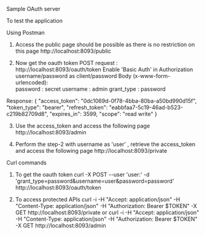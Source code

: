 Sample OAuth server

To test the application

Using Postman
 
1. Access the public page should be possible as there is no restriction on this page
http://localhost:8093/public 

2. Now get the oauth token 
POST request : http://localhost:8093/oauth/token
Enable 'Basic Auth' in Authorization
	username/password as client/password
Body (x-www-form-urlencoded):	
	password : secret
	username : admin
	grant_type : password

Response:
	{
    "access_token": "0dc1069d-0f78-4bba-80ba-a50bd990d15f",
    "token_type": "bearer",
    "refresh_token": "eabbfaa7-5c19-46ad-b523-c219b82709d8",
    "expires_in": 3599,
    "scope": "read write"
	}

3. Use the access_token and access the following page
	http://localhost:8093/admin

4. Perform the step-2 with username as 'user' , retrieve the access_token and access the following page
	http://localhost:8093/private

	
Curl commands

1. To get the oauth token 
curl -X POST --user 'user:<encrypted password>' -d 'grant_type=password&username=user&password=password' http://localhost:8093/oauth/token

2. To access protected APIs
curl -i -H "Accept: application/json" -H "Content-Type: application/json" -H "Authorization: Bearer $TOKEN" -X GET http://localhost:8093/private
or
curl -i -H "Accept: application/json" -H "Content-Type: application/json" -H "Authorization: Bearer $TOKEN" -X GET http://localhost:8093/admin